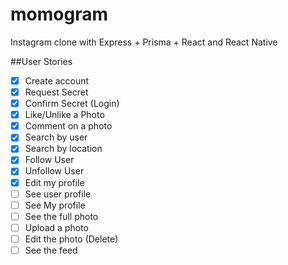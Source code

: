 # momogram
Instagram clone with Express + Prisma + React and React Native

##User Stories

- [x] Create account
- [x] Request Secret
- [x] Confirm Secret (Login)
- [x] Like/Unlike a Photo
- [x] Comment on a photo
- [x] Search by user
- [x] Search by location
- [x] Follow User
- [x] Unfollow User
- [x] Edit my profile
- [ ] See user profile
- [ ] See My profile
- [ ] See the full photo
- [ ] Upload a photo
- [ ] Edit the photo (Delete)
- [ ] See the feed